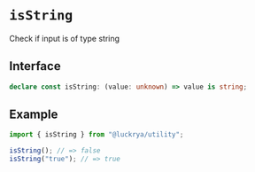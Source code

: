 # `isString`

Check if input is of type string

## Interface

```ts
declare const isString: (value: unknown) => value is string;
```

## Example

```ts
import { isString } from "@luckrya/utility";

isString(); // => false
isString("true"); // => true
```
